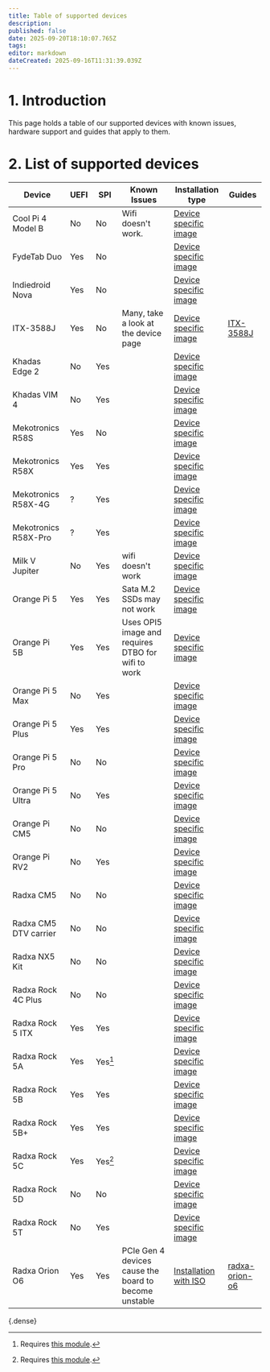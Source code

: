 ```yaml
---
title: Table of supported devices
description: 
published: false
date: 2025-09-20T18:10:07.765Z
tags: 
editor: markdown
dateCreated: 2025-09-16T11:31:39.039Z
---
```


# 1. Introduction
This page holds a table of our supported devices with known issues, hardware support and guides that apply to them.

# 2. List of supported devices

| Device            | UEFI  | SPI | Known Issues | Installation type |Guides |
|-------------------|-------|-----------|--------------|--|--|
| Cool Pi 4 Model B       |  No   |   No   | Wifi doesn't work.| [Device specific image](/install/device-specific-image)| |
|FydeTab Duo|	Yes | No	|	|[Device specific image](/install/device-specific-image)| |
|Indiedroid Nova| Yes |	No |	|[Device specific image](/install/device-specific-image)| |
|ITX-3588J|	Yes |	No | Many, take a look at the device page	|[Device specific image](/install/device-specific-image)|[ITX-3588J](/itx-3588j) |
|Khadas Edge 2| No | Yes |	|[Device specific image](/install/device-specific-image)| |
|Khadas VIM 4| No | Yes	|	|[Device specific image](/install/device-specific-image)| |
|Mekotronics R58S| Yes |No|	|[Device specific image](/install/device-specific-image)| |
|Mekotronics R58X|Yes|Yes|	|[Device specific image](/install/device-specific-image)| |
|Mekotronics R58X-4G|?|Yes|	|[Device specific image](/install/device-specific-image)| |
|Mekotronics R58X-Pro|?|Yes|	|[Device specific image](/install/device-specific-image)| |
|Milk V Jupiter|No|Yes|	wifi doesn't work|[Device specific image](/install/device-specific-image)| |
|Orange Pi 5|Yes|Yes| Sata M.2 SSDs may not work	|[Device specific image](/install/device-specific-image)| |
|Orange Pi 5B|Yes|Yes| Uses OPI5 image and requires DTBO for wifi to work	|[Device specific image](/install/device-specific-image)| |
|Orange Pi 5 Max|No|Yes|	|[Device specific image](/install/device-specific-image)| |
|Orange Pi 5 Plus|	Yes |Yes|	|[Device specific image](/install/device-specific-image)| |
|Orange Pi 5 Pro|No|No|	|[Device specific image](/install/device-specific-image)| |
|Orange Pi 5 Ultra|No|Yes|	|[Device specific image](/install/device-specific-image)| |
|Orange Pi CM5|No|No|	|[Device specific image](/install/device-specific-image)| |
|Orange Pi RV2|No|Yes|	|[Device specific image](/install/device-specific-image)| |
|Radxa CM5|No|No|	|[Device specific image](/install/device-specific-image)| |
|Radxa CM5 DTV carrier|No|No|	|[Device specific image](/install/device-specific-image)| |
|Radxa NX5 Kit|No|No|	|[Device specific image](/install/device-specific-image)| |
|Radxa Rock 4C Plus|No|No|	|[Device specific image](/install/device-specific-image)| |
|Radxa Rock 5 ITX|Yes|Yes|	|[Device specific image](/install/device-specific-image)| |
|Radxa Rock 5A|Yes|Yes[^1]|	|[Device specific image](/install/device-specific-image)| |
|Radxa Rock 5B|Yes|Yes|	|[Device specific image](/install/device-specific-image)| |
|Radxa Rock 5B+|Yes|Yes|	|[Device specific image](/install/device-specific-image)| |
|Radxa Rock 5C|Yes|Yes[^1]|	|[Device specific image](/install/device-specific-image)| |
|Radxa Rock 5D|No|No|	|[Device specific image](/install/device-specific-image)| |
|Radxa Rock 5T|No|Yes |	|[Device specific image](/install/device-specific-image)| |
| Radxa Orion O6 |  Yes   |Yes| PCIe Gen 4 devices cause the board to become unstable|[Installation with ISO](/install/Installation-with-ISO)| [radxa-orion-o6](/radxa-orion-o6)|
{.dense}

[^1]: Requires [this module](https://radxa.com/products/accessories/spi-flash-module/).